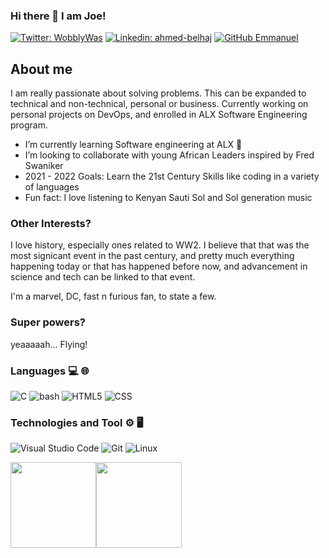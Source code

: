 ### Hi there 👋 I am Joe!

[![Twitter: WobblyWas](https://img.shields.io/twitter/follow/JosephBlue1?style=social)](https://twitter.com/JosephBlue1)
[![Linkedin: ahmed-belhaj](https://img.shields.io/badge/-Emmanuel-purple?style=flat-square&logo=Linkedin&logoColor=white&link=https://www.linkedin.com/in/joseph-emmanuel-i/)](https://www.linkedin.com/in/joseph-emmanuel-i/)
[![GitHub Emmanuel](https://img.shields.io/github/followers/dnjoe96?label=follow&style=social)](https://github.com/dnjoe96)

## About me
I am really passionate about solving problems. This can be expanded to technical and non-technical, personal or business. 
Currently working on personal projects on DevOps, and enrolled in ALX Software Engineering program.

- I’m currently learning Software engineering at ALX 🤣
- I’m looking to collaborate with young African Leaders inspired by Fred Swaniker
- 2021 - 2022 Goals: Learn the 21st Century Skills like coding in a variety of languages
- Fun fact: I love listening to Kenyan Sauti Sol and Sol generation music

### Other Interests?
I love history, especially ones related to WW2. I believe that that was the most signicant event in the past century, and pretty much everything happening today or that has happened before now, and advancement in science and tech can be linked to that event.

I'm a marvel, DC, fast n furious fan, to state a few.

### Super powers?
yeaaaaah... Flying!

### Languages 💻 🌐
![C](https://img.shields.io/badge/-C-000?&logo=C)
![bash](https://img.shields.io/badge/-bash-000?&logo=bash)
![HTML5](https://img.shields.io/badge/-HTML5-333333?style=flat&logo=HTML5) 
![CSS](https://img.shields.io/badge/-CSS-333333?style=flat&logo=CSS3)

### Technologies and Tool ⚙️ 🖥
![Visual Studio Code](https://img.shields.io/badge/-Visual%20Studio%20Code-333333?style=flat&logo=visual-studio-code&logoColor=007ACC)
![Git](https://img.shields.io/badge/-Git-333333?style=flat&logo=git)
![Linux](https://img.shields.io/badge/-Linux-000?&logo=Linux&logoColor=FCC624)


<a href="https://github.com/dnjoe96"><img height="137px" src="https://github-readme-stats.vercel.app/api?username=dnjoe96&hide_title=true&hide_border=true&show_icons=true&include_all_commits=true&count_private=true&line_height=21&text_color=000&icon_color=000&bg_color=0,ea6161,ffc64d,fffc4d,52fa5a&theme=graywhite" /><!-- wi*quL3fcV --><img height="137px" src="https://github-readme-stats.vercel.app/api/top-langs/?username=dnjoe96&hide=html&hide_title=true&hide_border=true&layout=compact&langs_count=7&exclude_repo=comp426,Redventures-Movie-Quotes&text_color=000&icon_color=fff&bg_color=0,52fa5a,4dfcff,c64dff&theme=graywhite"/></a>
